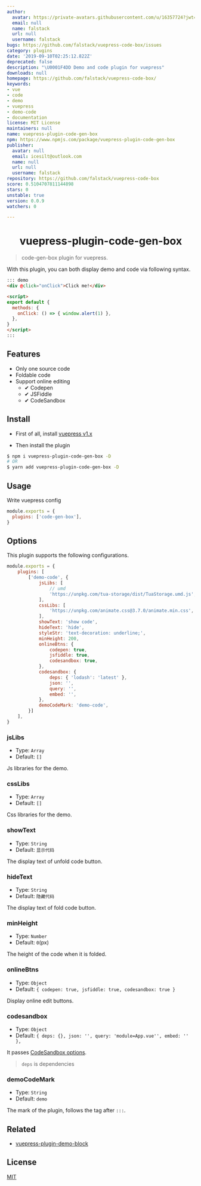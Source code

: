 ```yaml
---
author:
  avatar: https://private-avatars.githubusercontent.com/u/16357724?jwt=eyJhbGciOiJIUzI1NiIsInR5cCI6IkpXVCJ9.eyJpc3MiOiJnaXRodWIuY29tIiwiYXVkIjoicmF3LmdpdGh1YnVzZXJjb250ZW50LmNvbSIsImtleSI6ImtleTEiLCJleHAiOjE3MzQ2NTUxNDAsIm5iZiI6MTczNDY1Mzk0MCwicGF0aCI6Ii91LzE2MzU3NzI0In0.m0o5jJ1ttpRvH26shrV2T_npsodKSwiSoO3p0xOPxoE&v=4
  email: null
  name: falstack
  url: null
  username: falstack
bugs: https://github.com/falstack/vuepress-code-box/issues
category: plugins
date: '2019-09-10T02:25:12.822Z'
deprecated: false
description: "\U0001F4DD Demo and code plugin for vuepress"
downloads: null
homepage: https://github.com/falstack/vuepress-code-box/
keywords:
- vue
- code
- demo
- vuepress
- demo-code
- documentation
license: MIT License
maintainers: null
name: vuepress-plugin-code-gen-box
npm: https://www.npmjs.com/package/vuepress-plugin-code-gen-box
publisher:
  avatar: null
  email: icesilt@outlook.com
  name: null
  url: null
  username: falstack
repository: https://github.com/falstack/vuepress-code-box
score: 0.5104707811144898
stars: 0
unstable: true
version: 0.0.9
watchers: 0

---
```


<h1 align="center">vuepress-plugin-code-gen-box</h1>

> code-gen-box plugin for vuepress.

With this plugin, you can both display demo and code via following syntax.

```md
::: demo
<div @click="onClick">Click me!</div>

<script>
export default {
  methods: {
    onClick: () => { window.alert(1) },
  },
}
</script>
:::
```

## Features
* Only one source code
* Foldable code
* Support online editing
  * ✔ Codepen
  * ✔ JSFiddle
  * ✔ CodeSandbox

## Install

* First of all, install [vuepress v1.x](https://github.com/vuejs/vuepress)

* Then install the plugin

```bash
$ npm i vuepress-plugin-code-gen-box -D
# OR
$ yarn add vuepress-plugin-code-gen-box -D
```

## Usage
Write vuepress config

```js
module.exports = {
  plugins: ['code-gen-box'],
}
```

## Options
This plugin supports the following configurations.

```js
module.exports = {
    plugins: [
        ['demo-code', {
            jsLibs: [
                // umd
                'https://unpkg.com/tua-storage/dist/TuaStorage.umd.js',
            ],
            cssLibs: [
                'https://unpkg.com/animate.css@3.7.0/animate.min.css',
            ],
            showText: 'show code',
            hideText: 'hide',
            styleStr: 'text-decoration: underline;',
            minHeight: 200,
            onlineBtns: {
                codepen: true,
                jsfiddle: true,
                codesandbox: true,
            },
            codesandbox: {
                deps: { 'lodash': 'latest' },
                json: '',
                query: '',
                embed: '',
            },
            demoCodeMark: 'demo-code',
        }]
    ],
}
```

### jsLibs
* Type: `Array`
* Default: `[]`

Js libraries for the demo.

### cssLibs
* Type: `Array`
* Default: `[]`

Css libraries for the demo.

### showText
* Type: `String`
* Default: `显示代码`

The display text of unfold code button.

### hideText
* Type: `String`
* Default: `隐藏代码`

The display text of fold code button.

### minHeight
* Type: `Number`
* Default: `0`(px)

The height of the code when it is folded.

### onlineBtns
* Type: `Object`
* Default: `{ codepen: true, jsfiddle: true, codesandbox: true }`

Display online edit buttons.

### codesandbox
* Type: `Object`
* Default: `{ deps: {}, json: '', query: 'module=App.vue'', embed: '' },`

It passes [CodeSandbox options](https://codesandbox.io/docs/importing#define-api).

> `deps` is dependencies

### demoCodeMark
* Type: `String`
* Default: `demo`

The mark of the plugin, follows the tag after `:::`.

## Related
* [vuepress-plugin-demo-block](https://github.com/xiguaxigua/vuepress-plugin-demo-block)

## License

[MIT](http://opensource.org/licenses/MIT)
